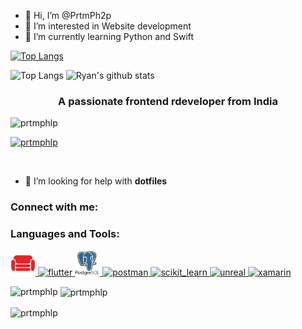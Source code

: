 - 👋 Hi, I’m @PrtmPh2p
- 👀 I’m interested in Website development
- 🌱 I’m currently learning Python and Swift
<!---
PrtmPh2p/PrtmPh2p is a ✨ special ✨ repository because its `README.md` (this file) appears on your GitHub profile.
You can click the Preview link to take a look at your changes.
--->
<!-- [![Typing SVG](https://readme-typing-svg.herokuapp.com?color=FFFFFF&lines=I%E2%80%98m+PrtmPhlp!;And+I%E2%80%99m+interested+in+Programming!)](https://git.io/typing-svg) -->
[![Top Langs](https://github-readme-stats.vercel.app/api/top-langs/?username=PrtmPhlp)](https://github.com/anuraghazra/github-readme-stats)

![Top Langs](https://github-readme-stats.vercel.app/api/top-langs/?username=PrtmPhlp&hide_border=true&theme=dark&layout=compact&langs_count=4&bg_color=0D1117) ![Ryan's github stats](https://github-readme-stats.vercel.app/api?username=PrtmPhlp&hide_border=true&theme=dark&bg_color=0D1117&hide_title=true&hide=issues&show_icons=true&include_all_commits=true&count_private=true&hide_rank=true)



<h3 align="center">A passionate frontend rdeveloper from India</h3>

<p align="left"> <img src="https://komarev.com/ghpvc/?username=prtmphlp&label=Profile%20views&color=0e75b6&style=flat" alt="prtmphlp" /> </p>

<p align="left"> <a href="https://github.com/ryo-ma/github-profile-trophy"><img src="https://github-profile-trophy.vercel.app/?username=prtmphlp" alt="prtmphlp" /></a> </p>

<p align="left"> <a href="https://twitter.com/" target="blank"><img src="https://img.shields.io/twitter/follow/?logo=twitter&style=for-the-badge" alt="" /></a> </p>

- 🤝 I’m looking for help with **dotfiles**

<h3 align="left">Connect with me:</h3>
<p align="left">
</p>

<h3 align="left">Languages and Tools:</h3>
<p align="left"> <a href="https://couchdb.apache.org/" target="_blank" rel="noreferrer"> <img src="https://raw.githubusercontent.com/devicons/devicon/0d6c64dbbf311879f7d563bfc3ccf559f9ed111c/icons/couchdb/couchdb-original.svg" alt="couchdb" width="40" height="40"/> </a> <a href="https://flutter.dev" target="_blank" rel="noreferrer"> <img src="https://www.vectorlogo.zone/logos/flutterio/flutterio-icon.svg" alt="flutter" width="40" height="40"/> </a> <a href="https://www.postgresql.org" target="_blank" rel="noreferrer"> <img src="https://raw.githubusercontent.com/devicons/devicon/master/icons/postgresql/postgresql-original-wordmark.svg" alt="postgresql" width="40" height="40"/> </a> <a href="https://postman.com" target="_blank" rel="noreferrer"> <img src="https://www.vectorlogo.zone/logos/getpostman/getpostman-icon.svg" alt="postman" width="40" height="40"/> </a> <a href="https://scikit-learn.org/" target="_blank" rel="noreferrer"> <img src="https://upload.wikimedia.org/wikipedia/commons/0/05/Scikit_learn_logo_small.svg" alt="scikit_learn" width="40" height="40"/> </a> <a href="https://unrealengine.com/" target="_blank" rel="noreferrer"> <img src="https://raw.githubusercontent.com/kenangundogan/fontisto/036b7eca71aab1bef8e6a0518f7329f13ed62f6b/icons/svg/brand/unreal-engine.svg" alt="unreal" width="40" height="40"/> </a> <a href="https://dotnet.microsoft.com/apps/xamarin" target="_blank" rel="noreferrer"> <img src="https://raw.githubusercontent.com/detain/svg-logos/780f25886640cef088af994181646db2f6b1a3f8/svg/xamarin.svg" alt="xamarin" width="40" height="40"/> </a> </p>

<p><img align="left" src="https://github-readme-stats.vercel.app/api/top-langs?username=prtmphlp&show_icons=true&locale=en&layout=compact" alt="prtmphlp" /></p>

<p>&nbsp;<img align="center" src="https://github-readme-stats.vercel.app/api?username=prtmphlp&show_icons=true&locale=en" alt="prtmphlp" /></p>

<p><img align="center" src="https://github-readme-streak-stats.herokuapp.com/?user=prtmphlp&" alt="prtmphlp" /></p>
